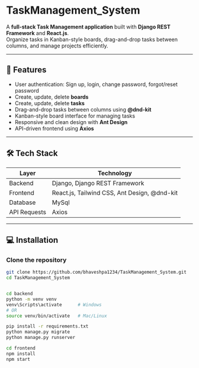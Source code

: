 # TaskManagement_System

A **full-stack Task Management application** built with **Django REST Framework** and **React.js**.  
Organize tasks in Kanban-style boards, drag-and-drop tasks between columns, and manage projects efficiently.

---

## 🌟 Features

- User authentication: Sign up, login, change password, forgot/reset password
- Create, update, delete **boards**
- Create, update, delete **tasks**
- Drag-and-drop tasks between columns using **@dnd-kit**
- Kanban-style board interface for managing tasks
- Responsive and clean design with **Ant Design**
- API-driven frontend using **Axios**

---

## 🛠️ Tech Stack

| Layer        | Technology |
|--------------|------------|
| Backend      | Django, Django REST Framework |
| Frontend     | React.js, Tailwind CSS, Ant Design, @dnd-kit |
| Database     | MySql |
| API Requests | Axios |

---

## 💻 Installation

### Clone the repository

```bash
git clone https://github.com/bhaveshpa1234/TaskManagement_System.git
cd TaskManagement_System


cd backend
python -m venv venv
venv\Scripts\activate      # Windows
# OR
source venv/bin/activate   # Mac/Linux

pip install -r requirements.txt
python manage.py migrate
python manage.py runserver

cd frontend
npm install
npm start


